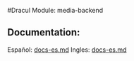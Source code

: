 #Dracul Module: media-backend

## Documentation:

Español: [docs-es.md](docs-es.md)
Ingles: [docs-es.md](docs-en.md)
